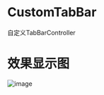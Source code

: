 # CustomTabBar
自定义TabBarController

# 效果显示图

![image](http://code.cocoachina.com/uploads/attachments/20151117/128298/2c22245295ae6e64b8a8b2cccdcf9d08.gif)

